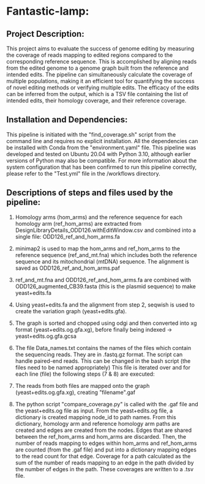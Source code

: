 # Fantastic-lamp:

## Project Description:
This project aims to evaluate the success of genome editing by measuring the coverage of reads mapping to edited 
regions compared to the corresponding reference sequence. This is accomplished by aligning reads from the edited genome
to a genome graph built from the reference and intended edits. The pipeline can simultaneously calculate the coverage 
of multiple populations, making it an efficient tool for quantifying the success of novel editing methods or verifying 
multiple edits. The efficacy of the edits can be inferred from the output, which is a TSV file containing the list of 
intended edits, their homology coverage, and their reference coverage. 

## Installation and Dependencies:
This pipeline is initiated with the "find_coverage.sh" script from the command line and requires no explicit installation.
All the dependencies can be installed with Conda from the "environment.yaml" file.
This pipeline was developed and tested on 
Ubuntu 20.04 with Python 3.10, although earlier versions of Python may also be compatible. For more information about 
the system configuration that has been confirmed to run this pipeline correctly, please refer to the "Test.yml" file in
the /workflows directory. 


## Descriptions of steps and files used by the pipeline:

1) Homology arms (hom_arms) and the reference sequence for each homology arm (ref_hom_arms)
are extracted from DesignLibraryDetails_ODD126.withEditWindow.csv and combined into a single file: ODD126_ref_and_hom_arms.fa

2) minimap2 is used to map the hom_arms and ref_hom_arms to the reference sequence (ref_and_mt.fna) which includes both the reference 
 sequence and its mitochondrial (mtDNA) sequence. The alignment is saved as ODD126_ref_and_hom_arms.paf
3) ref_and_mt.fna and ODD126_ref_and_hom_arms.fa are combined with ODD126_augmented_CB39.fasta (this is the plasmid sequence)
to make yeast+edits.fa
4) Using yeast+edits.fa and the alignment from step 2, seqwish is used to create the variation graph (yeast+edits.gfa).
5) The graph is sorted and chopped using odgi and then converted into xg format (yeast+edits.og.gfa.xg), before finally being 
indexed -> yeast+edits.og.gfa.gcsa
6) The file Data_names.txt contains the names of the files which contain the sequencing reads. They 
are in .fastq.gz format. The script can handle paired-end reads. This can be changed in the bash script (the files need to be named appropriately)
This file is iterated over and for each line (file) the following steps (7 & 8) are executed:

7) The reads from both files are mapped onto the graph (yeast+edits.og.gfa.xg), creating "filename".gaf
8) The python script "compare_coverage.py" is called with the .gaf file and the yeast+edits.og file as input.
From the yeast+edits.og file, a dictionary is created mapping node_id to path names. From this dictionary, homology arm
and reference homology arm paths are created and edges are created from the nodes. Edges that are shared
between the ref_hom_arms and hom_arms are discarded. Then, the number of reads mapping to edges within 
hom_arms and ref_hom_arms are counted (from the .gaf file) and put into a dictionary mapping edges to the read count for that
edge. Coverage for a path calculated as the sum of the number of reads mapping to an edge in the path divided by 
the number of edges in the path. These coverages are written to a .tsv file.


